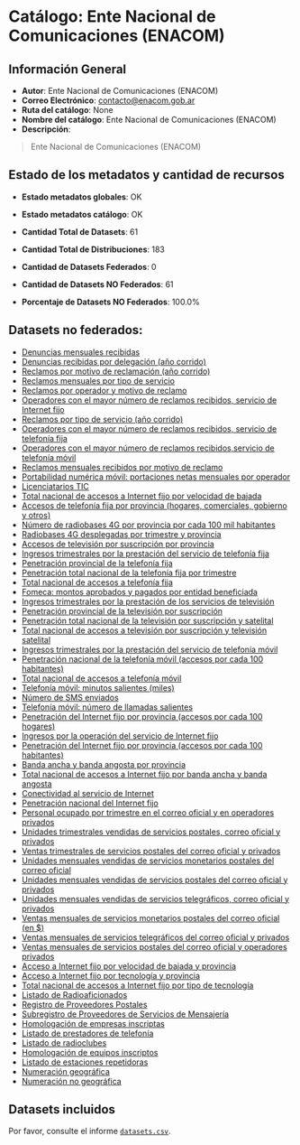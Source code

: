 
# Catálogo: Ente Nacional de Comunicaciones (ENACOM)

## Información General

- **Autor**: Ente Nacional de Comunicaciones (ENACOM)
- **Correo Electrónico**: contacto@enacom.gob.ar
- **Ruta del catálogo**: None
- **Nombre del catálogo**: Ente Nacional de Comunicaciones (ENACOM)
- **Descripción**:

> Ente Nacional de Comunicaciones (ENACOM)

## Estado de los metadatos y cantidad de recursos

- **Estado metadatos globales**: OK
- **Estado metadatos catálogo**: OK
- **Cantidad Total de Datasets**: 61
- **Cantidad Total de Distribuciones**: 183

- **Cantidad de Datasets Federados**: 0
- **Cantidad de Datasets NO Federados**: 61
- **Porcentaje de Datasets NO Federados**: 100.0%

## Datasets no federados:

- [Denuncias mensuales recibidas](None)
- [Denuncias recibidas por delegación (año corrido)](None)
- [Reclamos por motivo de reclamación (año corrido)](None)
- [Reclamos mensuales por tipo de servicio](None)
- [Reclamos por operador y motivo de reclamo](None)
- [Operadores con el mayor número de reclamos recibidos, servicio de Internet fijo](None)
- [Reclamos por tipo de servicio (año corrido)](None)
- [Operadores con el mayor número de reclamos recibidos, servicio de telefonía fija](None)
- [Operadores con el mayor número de reclamos recibidos,servicio de telefonía móvil](None)
- [Reclamos mensuales recibidos por motivo de reclamo](None)
- [Portabilidad numérica móvil: portaciones netas mensuales por operador](None)
- [Licenciatarios TIC](None)
- [Total nacional de accesos a Internet fijo por velocidad de bajada](None)
- [Accesos de telefonía fija por provincia (hogares, comerciales, gobierno y otros)](None)
- [Número de radiobases 4G por provincia por cada 100 mil habitantes](None)
- [Radiobases 4G desplegadas por trimestre y provincia](None)
- [Accesos de televisión por suscripción por provincia](None)
- [Ingresos trimestrales por la prestación del servicio de telefonía fija](None)
- [Penetración provincial de la telefonía fija](None)
- [Penetración total nacional de la telefonía fija por trimestre](None)
- [Total nacional de accesos a telefonía fija](None)
- [Fomeca: montos aprobados y pagados por entidad beneficiada](None)
- [Ingresos trimestrales por la prestación de los servicios de televisión](None)
- [Penetración provincial de la televisión por suscripción](None)
- [Penetración total nacional de la televisión por suscripción y satelital](None)
- [Total nacional de accesos a televisión por suscripción y televisión satelital](None)
- [Ingresos trimestrales por la prestación del servicio de telefonía móvil](None)
- [Penetración nacional de la telefonía móvil (accesos por cada 100 habitantes)](None)
- [Total nacional de accesos a telefonía móvil](None)
- [Telefonía móvil: minutos salientes (miles)](None)
- [Número de SMS enviados](None)
- [Telefonía móvil: número de llamadas salientes](None)
- [Penetración del Internet fijo por provincia (accesos por cada 100 hogares)](None)
- [Ingresos por la operación del servicio de Internet fijo](None)
- [Penetración del Internet fijo por provincia (accesos por cada 100 habitantes)](None)
- [Banda ancha y banda angosta por provincia](None)
- [Total nacional de accesos a Internet fijo por banda ancha y banda angosta](None)
- [Conectividad al servicio de Internet](None)
- [Penetración nacional del Internet fijo](None)
- [Personal ocupado por trimestre en el correo oficial y en operadores privados](None)
- [Unidades trimestrales vendidas de servicios postales, correo oficial y privados](None)
- [Ventas trimestrales de servicios postales del correo oficial y privados](None)
- [Unidades mensuales vendidas de servicios monetarios postales del correo oficial](None)
- [Unidades mensuales vendidas de servicios postales del correo oficial y privados](None)
- [Unidades mensuales vendidas de servicios telegráficos, correo oficial y privados](None)
- [Ventas mensuales de servicios monetarios postales del correo oficial (en $)](None)
- [Ventas mensuales de servicios telegráficos del correo oficial y privados](None)
- [Ventas mensuales de servicios postales del correo oficial y operadores privados](None)
- [Acceso a Internet fijo por velocidad de bajada y provincia](None)
- [Acceso a Internet fijo por tecnología y provincia](None)
- [Total nacional de accesos a Internet fijo por tipo de tecnología](None)
- [Listado de Radioaficionados](None)
- [Registro de Proveedores Postales](None)
- [Subregistro de Proveedores de Servicios de Mensajería](None)
- [Homologación de empresas inscriptas](None)
- [Listado de prestadores de telefonía](None)
- [Listado de radioclubes](None)
- [Homologación de equipos inscriptos](None)
- [Listado de estaciones repetidoras](None)
- [Numeración geográfica](None)
- [Numeración no geográfica](None)

## Datasets incluidos

Por favor, consulte el informe [`datasets.csv`](datasets.csv).
